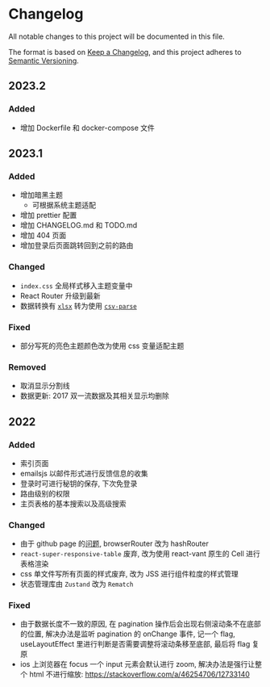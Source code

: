 # Changelog

All notable changes to this project will be documented in this file.

The format is based on [Keep a Changelog](https://keepachangelog.com/en/1.0.0/), and this project adheres to [Semantic Versioning](https://semver.org/spec/v2.0.0.html).

## 2023.2

### Added

- 增加 Dockerfile 和 docker-compose 文件

## 2023.1

### Added

- 增加暗黑主题
  - 可根据系统主题适配
- 增加 prettier 配置
- 增加 CHANGELOG.md 和 TODO.md
- 增加 404 页面
- 增加登录后页面跳转回到之前的路由

### Changed

- `index.css` 全局样式移入主题变量中
- React Router 升级到最新
- 数据转换有 [`xlsx`](https://github.com/SheetJS/sheetjs) 转为使用 [`csv-parse`](https://github.com/adaltas/node-csv/tree/master/packages/csv-parse/)

### Fixed

- 部分写死的亮色主题颜色改为使用 css 变量适配主题

### Removed

- 取消显示分割线
- 数据更新: 2017 双一流数据及其相关显示均删除

## 2022

### Added

- 索引页面
- emailsjs 以邮件形式进行反馈信息的收集
- 登录时可进行秘钥的保存, 下次免登录
- 路由级别的权限
- 主页表格的基本搜索以及高级搜索

### Changed

- 由于 github page 的[问题](https://create-react-app.dev/docs/deployment/#notes-on-client-side-routing), browserRouter 改为 hashRouter
- `react-super-responsive-table` 废弃, 改为使用 react-vant 原生的 Cell 进行表格渲染
- css 单文件写所有页面的样式废弃, 改为 JSS 进行组件粒度的样式管理
- 状态管理库由 `Zustand` 改为 `Rematch`

### Fixed

- 由于数据长度不一致的原因, 在 pagination 操作后会出现右侧滚动条不在底部的位置, 解决办法是监听 pagination 的 onChange 事件, 记一个 flag, useLayoutEffect 里进行判断是否需要调整将滚动条移至底部, 最后将 flag 复原
- ios 上浏览器在 focus 一个 input 元素会默认进行 zoom, 解决办法是强行让整个 html 不进行缩放: https://stackoverflow.com/a/46254706/12733140
